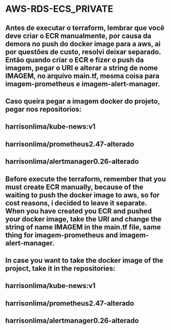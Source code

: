 # AWS-RDS-ECS_PRIVATE
## Antes de executar o terraform, lembrar que você deve criar o ECR manualmente, por causa da demora no push do docker image para a aws, ai por questões de custo, resolvi deixar separado. Então quando criar o ECR e fizer o push da imagem, pegar o URI e alterar a string de nome IMAGEM, no arquivo main.tf, mesma coisa para imagem-prometheus e imagem-alert-manager.

## Caso queira pegar a imagem docker do projeto, pegar nos repositorios: 
## harrisonlima/kube-news:v1
## harrisonlima/prometheus2.47-alterado
## harrisonlima/alertmanager0.26-alterado


## Before execute the terraform, remember that you must create ECR manually, because of the waiting to push the docker image to aws, so for cost reasons, i decided to leave it separate. When you have created you ECR and pushed your docker image, take the URI and change the string of name IMAGEM in the main.tf file, same thing for imagem-prometheus and imagem-alert-manager.

## In case you want to take the docker image of the project, take it in the repositories:
## harrisonlima/kube-news:v1
## harrisonlima/prometheus2.47-alterado
## harrisonlima/alertmanager0.26-alterado